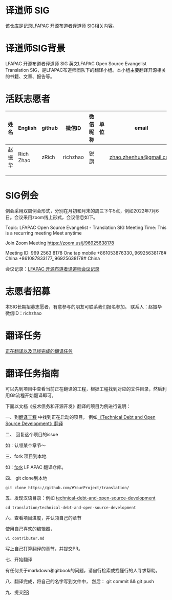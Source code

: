# 译道师 SIG
该仓库是记录LFAPAC 开源布道者译道师 SIG相关内容。
# 译道师SIG背景
LFAPAC 开源布道者译道师 SIG 英文LFAPAC Open Source Evangelist Translation SIG，是LFAPAC布道师团队下的翻译小组。本小组主要翻译开源相关的书籍、文章、报告等。
# 活跃志愿者
| 姓名  | English   | github | 微信ID     | 微信昵称 | 单位 | email                                                   |
| --- | --------- | ------ | -------- | ---- | -- | ------------------------------------------------------- |
| 赵振华 | Rich Zhao | zRich  | richzhao | 锐旗   |    | [zhao.zhenhua@gmail.com](mailto:zhao.zhenhua@gmail.com) |
|     |           |        |          |      |    |                                                         |
|     |           |        |          |      |    |                                                         |
|     |           |        |          |      |    |                                                         |

# SIG例会
例会采用双周例会形式，分别在月初和月末的周三下午5点，例如2022年7月6日。会议采用zoom线上形式，会议信息如下。

Topic: LFAPAC Open Source Evangelist - Translation SIG Meeting
Time: This is a recurring meeting Meet anytime

Join Zoom Meeting
https://zoom.us/j/96925638178

Meeting ID: 969 2563 8178
One tap mobile
+861053876330,,96925638178# China
+861087833177,,96925638178# China

会议记录：[LFAPAC 开源布道者译道师会议记录](https://docs.qq.com/doc/DVWtzWE9vakxTYUdj)
# 志愿者招募
本SIG长期招募志愿者，有意参与的朋友可联系我们报名参加。
联系人：赵振华 微信ID：richzhao

# 翻译任务
[正在翻译以及已经完成的翻译任务](./wip.md)


# 翻译任务指南

可以先到项目中查看当前正在翻译的工程，根据工程找到对应的文件目录，然后利用Git流程开始翻译即可。

下面以文档《技术债务和开源开发》翻译的项目为例进行说明：

一、到[翻译工程](https://github.com/orgs/lfapac-open-source-evangelist/projects/1) 中找到正在启动的项目， 例如[《Technical Debt and Open Source Development》翻译](https://github.com/lfapac-open-source-evangelist/translation/issues/3)

二、 回复这个项目的issue

如：认领某个章节～ 

三、fork 项目到本地

如：[fork](https://github.com/lfapac-open-source-evangelist/translation/fork) LF APAC 翻译仓库。

四、 git clone到本地

```
git clone https://github.com/#YourProject/translation/
```

五、发现汉语目录：例如 [technical-debt-and-open-source-development](https://github.com/lfapac-open-source-evangelist/translation/tree/main/technical-debt-and-open-source-development)

```
cd translation/technical-debt-and-open-source-development
```

六、查看项目进度，并认领自己的章节

使用自己喜欢的编辑器，
```
vi contributor.md 
```
写上自己打算翻译的章节，并提交PR。

七、开始翻译

有任何关于markdown和gitbook的问题，请自行检索或找懂行的人寻求帮助。

八、翻译完成，将自己的名字写到文件中， 然后： git commit && git push

九、提交[PR](https://github.com/lfapac-open-source-evangelist/translation/compare)
